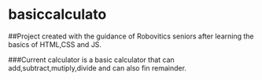 # basiccalculato

##Project created with the guidance of Robovitics seniors after learning the basics of HTML,CSS and JS.

###Current calculator is a basic calculator that can add,subtract,mutiply,divide and can also fin remainder.
